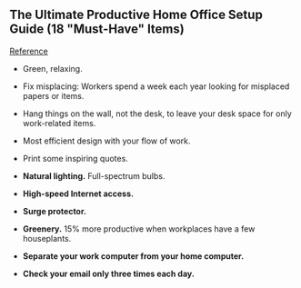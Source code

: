 ## The Ultimate Productive Home Office Setup Guide (18 "Must-Have" Items)
[Reference](http://www.developgoodhabits.com/home-office-setup/)

- Green, relaxing.
- Fix misplacing: Workers spend a week each year looking for misplaced papers or items.
- Hang things on the wall, not the desk, to leave your desk space for only work-related items.
- Most efficient design with your flow of work.
- Print some inspiring quotes.

- **Natural lighting.** Full-spectrum bulbs.
- **High-speed Internet access.**
- **Surge protector.**
- **Greenery.** 15% more productive when workplaces have a few houseplants.
- **Separate your work computer from your home computer.**
- **Check your email only three times each day.**
